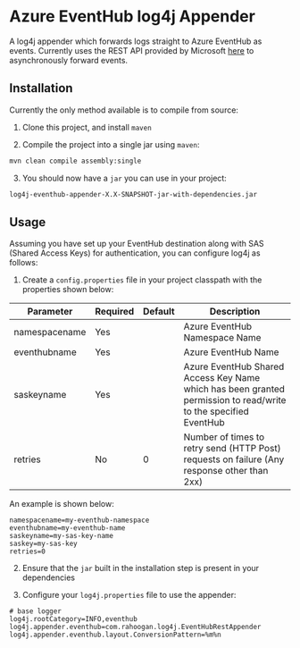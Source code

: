 # Azure EventHub log4j Appender
A log4j appender which forwards logs straight to Azure EventHub as events. Currently uses the REST API provided by Microsoft [here](https://docs.microsoft.com/en-us/rest/api/eventhub/) to asynchronously forward events.

## Installation

Currently the only method available is to compile from source:

1. Clone this project, and install `maven`

2. Compile the project into a single jar using `maven`:

```bash
mvn clean compile assembly:single
```

3. You should now have a `jar` you can use in your project:

```bash
log4j-eventhub-appender-X.X-SNAPSHOT-jar-with-dependencies.jar
```

## Usage

Assuming you have set up your EventHub destination along with SAS (Shared Access Keys) for authentication, you can configure log4j as follows:

1. Create a `config.properties` file in your project classpath with the properties shown below:

| Parameter         | Required          | Default       | Description                   |
|-------------------|-------------------|---------------|-------------------------------|
| namespacename     | Yes               |               | Azure EventHub Namespace Name |
| eventhubname      | Yes               |               | Azure EventHub Name           |
| saskeyname        | Yes               |               | Azure EventHub Shared Access Key Name which has been granted permission to read/write to the specified EventHub |
| retries           | No                | 0             | Number of times to retry send (HTTP Post) requests on failure (Any response other than 2xx) |

An example is shown below:

```
namespacename=my-eventhub-namespace
eventhubname=my-eventhub-name
saskeyname=my-sas-key-name
saskey=my-sas-key
retries=0
```

2. Ensure that the `jar` built in the installation step is present in your dependencies

3. Configure your `log4j.properties` file to use the appender:

```
# base logger
log4j.rootCategory=INFO,eventhub
log4j.appender.eventhub=com.rahoogan.log4j.EventHubRestAppender
log4j.appender.eventhub.layout.ConversionPattern=%m%n
```
